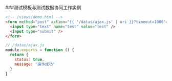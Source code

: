 ###测试模板与测试数据协同工作实例


```html
<!-- /views/demo.html -->
<form method="post" action="{{ '/datas/ajax.js' | uri }}?timeout=1000">
  <input type="text" name="test" value="test" />
  <input type="submit" />
</form>
```

```javascript
// /datas/ajax.js
module.exports = function () {
  return {
    status: true,
    message: '操作成功'
  }
}
```